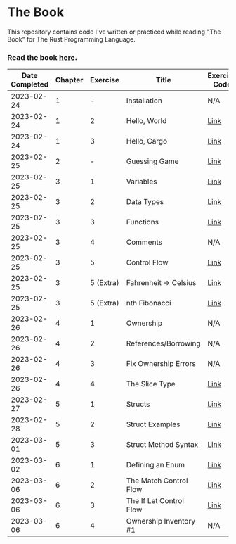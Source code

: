 # The Book
This repository contains code I've written or practiced while reading "The Book" for The Rust Programming Language.

### Read the book <a href="https://doc.rust-lang.org/book/" target="_blank">here</a>.

| Date Completed | Chapter | Exercise  | Title                   | Exercise Code              |
|----------------|---------|-----------|-------------------------|----------------------------|
| 2023-02-24     | 1       | -         | Installation            | N/A                        |
| 2023-02-24     | 1       | 2         | Hello, World            | [Link](./1.2)              |
| 2023-02-24     | 1       | 3         | Hello, Cargo            | [Link](./1.3)              |
| 2023-02-25     | 2       | -         | Guessing Game           | [Link](./2.0)              |
| 2023-02-25     | 3       | 1         | Variables               | [Link](./3.1)              |
| 2023-02-25     | 3       | 2         | Data Types              | [Link](./3.2)              |
| 2023-02-25     | 3       | 3         | Functions               | [Link](./3.3)              |
| 2023-02-25     | 3       | 4         | Comments                | N/A                        |
| 2023-02-25     | 3       | 5         | Control Flow            | [Link](./3.5)              |
| 2023-02-25     | 3       | 5 (Extra) | Fahrenheit -> Celsius   | [Link](./3.5-temperatures) |
| 2023-02-25     | 3       | 5 (Extra) | nth Fibonacci           | [Link](./3.5-fibonacci)    |
| 2023-02-26     | 4       | 1         | Ownership               | N/A                        |
| 2023-02-26     | 4       | 2         | References/Borrowing    | N/A                        |
| 2023-02-26     | 4       | 3         | Fix Ownership Errors    | N/A                        |
| 2023-02-26     | 4       | 4         | The Slice Type          | [Link](./4.4)              |
| 2023-02-27     | 5       | 1         | Structs                 | [Link](./5.1)              |
| 2023-02-28     | 5       | 2         | Struct Examples         | [Link](./5.2)              |
| 2023-03-01     | 5       | 3         | Struct Method Syntax    | [Link](./5.3)              |
| 2023-03-02     | 6       | 1         | Defining an Enum        | [Link](./6.1)              |
| 2023-03-06     | 6       | 2         | The Match Control Flow  | [Link](./6.2)              |
| 2023-03-06     | 6       | 3         | The If Let Control Flow | [Link](./6.3)              |
| 2023-03-06     | 6       | 4         | Ownership Inventory #1  | N/A                        |

